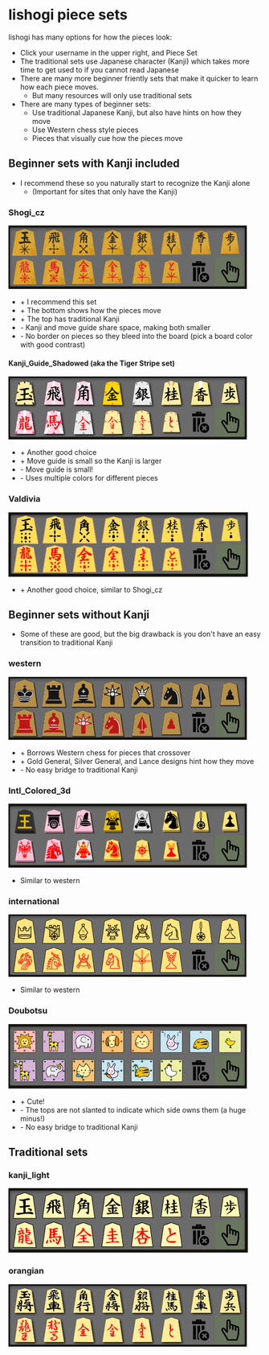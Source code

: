 # lishogi piece sets
lishogi has many options for how the pieces look:
  * Click your username in the upper right, and Piece Set
  * The traditional sets use Japanese character (Kanji) which takes more time to get used to if you cannot read Japanese
  * There are many more beginner friently sets that make it quicker to learn how each piece moves.
    * But many resources will only use traditional sets
  * There are many types of beginner sets:
    * Use traditional Japanese Kanji, but also have hints on how they move
    * Use Western chess style pieces
    * Pieces that visually cue how the pieces move

## Beginner sets with Kanji included
* I recommend these so you naturally start to recognize the Kanji alone
  * (Important for sites that only have the Kanji)

### Shogi_cz
![](media/lishogi_sets/Shogi_cz.png)
  * \+ I recommend this set
  * \+ The bottom shows how the pieces move
  * \+ The top has traditional Kanji
  * \- Kanji and move guide share space, making both smaller
  * \- No border on pieces so they bleed into the board (pick a board color with good contrast)

#### Kanji_Guide_Shadowed (aka the Tiger Stripe set)
![](media/lishogi_sets/Kanji_Guide_Shadowed.png)
  * \+ Another good choice
  * \+ Move guide is small so the Kanji is larger
  * \- Move guide is small!
  * \- Uses multiple colors for different pieces

### Valdivia
![](media/lishogi_sets/Valdivia.png)
  * \+ Another good choice, similar to Shogi_cz

## Beginner sets without Kanji
* Some of these are good, but the big drawback is you don't have an easy transition to traditional Kanji

### western
![](media/lishogi_sets/western.png)
  * \+ Borrows Western chess for pieces that crossover
  * \+ Gold General, Silver General, and Lance designs hint how they move
  * \- No easy bridge to traditional Kanji

### Intl_Colored_3d
![](media/lishogi_sets/Intl_Colored_3D.png)
  * Similar to western

### international
![](media/lishogi_sets/international.png)
  * Similar to western
  
### Doubotsu
![](media/lishogi_sets/doubotsu.png)
  * \+ Cute!
  * \- The tops are not slanted to indicate which side owns them (a huge minus!)
  * \- No easy bridge to traditional Kanji

## Traditional sets
### kanji_light
![](media/lishogi_sets/kanji_light.png)

### orangian
![](media/lishogi_sets/orangain.png)

